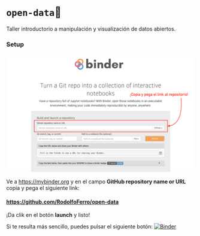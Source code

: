 # `open-data`

Taller introductorio a manipulación y visualización de datos abiertos.


### Setup

![binder](binder.png)

Ve a <https://mybinder.org> y en el campo **GitHub repository name or URL** copia y pega el siguiente link: 

#### <https://github.com/RodolfoFerro/open-data>

¡Da clik en el botón **launch** y listo!

Si te resulta más sencillo, puedes pulsar el siguiente botón: [![Binder](https://mybinder.org/badge_logo.svg)](https://mybinder.org/v2/gh/RodolfoFerro/open-data/master)